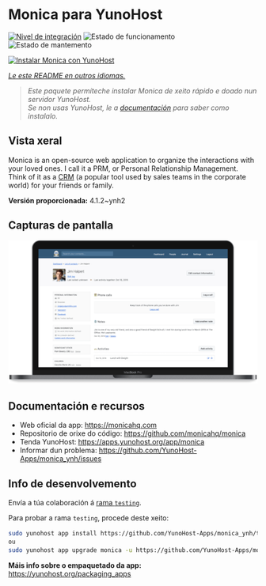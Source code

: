 <!--
NOTA: Este README foi creado automáticamente por <https://github.com/YunoHost/apps/tree/master/tools/readme_generator>
NON debe editarse manualmente.
-->

# Monica para YunoHost

[![Nivel de integración](https://apps.yunohost.org/badge/integration/monica)](https://ci-apps.yunohost.org/ci/apps/monica/)
![Estado de funcionamento](https://apps.yunohost.org/badge/state/monica)
![Estado de mantemento](https://apps.yunohost.org/badge/maintained/monica)

[![Instalar Monica con YunoHost](https://install-app.yunohost.org/install-with-yunohost.svg)](https://install-app.yunohost.org/?app=monica)

*[Le este README en outros idiomas.](./ALL_README.md)*

> *Este paquete permíteche instalar Monica de xeito rápido e doado nun servidor YunoHost.*  
> *Se non usas YunoHost, le a [documentación](https://yunohost.org/install) para saber como instalalo.*

## Vista xeral

Monica is an open-source web application to organize the interactions with your loved ones. I call it a PRM, or Personal Relationship Management. Think of it as a [CRM](https://en.wikipedia.org/wiki/Customer_relationship_management) (a popular tool used by sales teams in the corporate world) for your friends or family.


**Versión proporcionada:** 4.1.2~ynh2

## Capturas de pantalla

![Captura de pantalla de Monica](./doc/screenshots/main-app.png)

## Documentación e recursos

- Web oficial da app: <https://monicahq.com>
- Repositorio de orixe do código: <https://github.com/monicahq/monica>
- Tenda YunoHost: <https://apps.yunohost.org/app/monica>
- Informar dun problema: <https://github.com/YunoHost-Apps/monica_ynh/issues>

## Info de desenvolvemento

Envía a túa colaboración á [rama `testing`](https://github.com/YunoHost-Apps/monica_ynh/tree/testing).

Para probar a rama `testing`, procede deste xeito:

```bash
sudo yunohost app install https://github.com/YunoHost-Apps/monica_ynh/tree/testing --debug
ou
sudo yunohost app upgrade monica -u https://github.com/YunoHost-Apps/monica_ynh/tree/testing --debug
```

**Máis info sobre o empaquetado da app:** <https://yunohost.org/packaging_apps>
